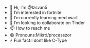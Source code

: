 - 👋 Hi, I’m @Izsvan5
- 👀 I’m interested in fortnite
- 🌱 I’m currently learning mechwart
- 💞️ I’m looking to collaborate on Tinder
- 📫 How to reach me 
- 😄 Pronouns:Mikró/processzor
- ⚡ Fun fact:I dont like C-Type

<!---
Izsvan5/Izsvan5 is a ✨ special ✨ repository because its `README.md` (this file) appears on your GitHub profile.
You can click the Preview link to take a look at your changes.
--->
